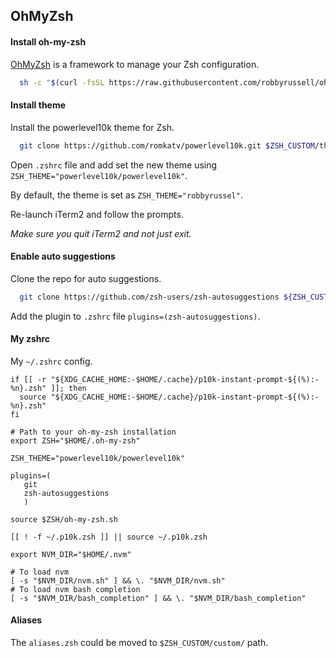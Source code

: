 ## OhMyZsh


#### Install oh-my-zsh
[OhMyZsh](https://ohmyz.sh/) is a framework to manage your Zsh configuration.
```bash
  sh -c "$(curl -fsSL https://raw.githubusercontent.com/robbyrussell/oh-my-zsh/master/tools/install.sh)"
```

#### Install theme
Install the powerlevel10k theme for Zsh.
```bash
  git clone https://github.com/romkatv/powerlevel10k.git $ZSH_CUSTOM/themes/powerlevel10k
```
Open `.zshrc` file and add set the new theme using `ZSH_THEME="powerlevel10k/powerlevel10k"`.

By default, the theme is set as `ZSH_THEME="robbyrussel"`.

Re-launch iTerm2 and follow the prompts.

*Make sure you quit iTerm2 and not just exit.*

#### Enable auto suggestions
Clone the repo for auto suggestions.
```bash
  git clone https://github.com/zsh-users/zsh-autosuggestions ${ZSH_CUSTOM:-~/.oh-my-zsh/custom}/plugins/zsh-autosuggestions
```
Add the plugin to `.zshrc` file `plugins=(zsh-autosuggestions)`.

#### My zshrc
My `~/.zshrc` config.

```
if [[ -r "${XDG_CACHE_HOME:-$HOME/.cache}/p10k-instant-prompt-${(%):-%n}.zsh" ]]; then
  source "${XDG_CACHE_HOME:-$HOME/.cache}/p10k-instant-prompt-${(%):-%n}.zsh"
fi

# Path to your oh-my-zsh installation
export ZSH="$HOME/.oh-my-zsh"

ZSH_THEME="powerlevel10k/powerlevel10k"

plugins=(
   git
   zsh-autosuggestions
   )

source $ZSH/oh-my-zsh.sh

[[ ! -f ~/.p10k.zsh ]] || source ~/.p10k.zsh

export NVM_DIR="$HOME/.nvm"

# To load nvm
[ -s "$NVM_DIR/nvm.sh" ] && \. "$NVM_DIR/nvm.sh"
# To load nvm bash completion
[ -s "$NVM_DIR/bash_completion" ] && \. "$NVM_DIR/bash_completion"
```

#### Aliases
The `aliases.zsh` could be moved to `$ZSH_CUSTOM/custom/` path.
